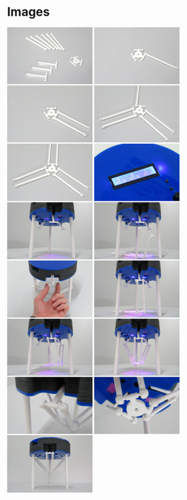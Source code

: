 # Images

[<img src="https://github.com/deltarobotone/image_database/blob/master/mechanic_assembly/mechanic_assembly%20(1).PNG" width="200">](https://raw.githubusercontent.com/deltarobotone/image_database/master/mechanic_assembly/mechanic_assembly%20(1).PNG)
[<img src="https://github.com/deltarobotone/image_database/blob/master/mechanic_assembly/mechanic_assembly%20(2).PNG" width="200">](https://raw.githubusercontent.com/deltarobotone/image_database/master/mechanic_assembly/mechanic_assembly%20(2).PNG)
[<img src="https://github.com/deltarobotone/image_database/blob/master/mechanic_assembly/mechanic_assembly%20(3).PNG" width="200">](https://raw.githubusercontent.com/deltarobotone/image_database/master/mechanic_assembly/mechanic_assembly%20(3).PNG)
[<img src="https://github.com/deltarobotone/image_database/blob/master/mechanic_assembly/mechanic_assembly%20(4).PNG" width="200">](https://raw.githubusercontent.com/deltarobotone/image_database/master/mechanic_assembly/mechanic_assembly%20(4).PNG)
[<img src="https://github.com/deltarobotone/image_database/blob/master/mechanic_assembly/mechanic_assembly%20(5).PNG" width="200">](https://raw.githubusercontent.com/deltarobotone/image_database/master/mechanic_assembly/mechanic_assembly%20(5).PNG)
[<img src="https://github.com/deltarobotone/image_database/blob/master/mechanic_assembly/mechanic_assembly%20(6).PNG" width="200">](https://raw.githubusercontent.com/deltarobotone/image_database/master/mechanic_assembly/mechanic_assembly%20(6).PNG)
[<img src="https://github.com/deltarobotone/image_database/blob/master/mechanic_assembly/mechanic_assembly%20(7).PNG" width="200">](https://raw.githubusercontent.com/deltarobotone/image_database/master/mechanic_assembly/mechanic_assembly%20(7).PNG)
[<img src="https://github.com/deltarobotone/image_database/blob/master/mechanic_assembly/mechanic_assembly%20(8).PNG" width="200">](https://raw.githubusercontent.com/deltarobotone/image_database/master/mechanic_assembly/mechanic_assembly%20(8).PNG)
[<img src="https://github.com/deltarobotone/image_database/blob/master/mechanic_assembly/mechanic_assembly%20(9).PNG" width="200">](https://raw.githubusercontent.com/deltarobotone/image_database/master/mechanic_assembly/mechanic_assembly%20(9).PNG)
[<img src="https://github.com/deltarobotone/image_database/blob/master/mechanic_assembly/mechanic_assembly%20(10).PNG" width="200">](https://raw.githubusercontent.com/deltarobotone/image_database/master/mechanic_assembly/mechanic_assembly%20(10).PNG)
[<img src="https://github.com/deltarobotone/image_database/blob/master/mechanic_assembly/mechanic_assembly%20(11).PNG" width="200">](https://raw.githubusercontent.com/deltarobotone/image_database/master/mechanic_assembly/mechanic_assembly%20(11).PNG)
[<img src="https://github.com/deltarobotone/image_database/blob/master/mechanic_assembly/mechanic_assembly%20(12).PNG" width="200">](https://raw.githubusercontent.com/deltarobotone/image_database/master/mechanic_assembly/mechanic_assembly%20(12).PNG)
[<img src="https://github.com/deltarobotone/image_database/blob/master/mechanic_assembly/mechanic_assembly%20(13).PNG" width="200">](https://raw.githubusercontent.com/deltarobotone/image_database/master/mechanic_assembly/mechanic_assembly%20(13).PNG)
[<img src="https://github.com/deltarobotone/image_database/blob/master/mechanic_assembly/mechanic_assembly%20(14).PNG" width="200">](https://raw.githubusercontent.com/deltarobotone/image_database/master/mechanic_assembly/mechanic_assembly%20(14).PNG)
[<img src="https://github.com/deltarobotone/image_database/blob/master/mechanic_assembly/mechanic_assembly%20(15).PNG" width="200">](https://raw.githubusercontent.com/deltarobotone/image_database/master/mechanic_assembly/mechanic_assembly%20(15).PNG)
